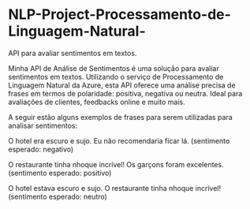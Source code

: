 # NLP-Project-Processamento-de-Linguagem-Natural-
API para avaliar sentimentos em textos.

Minha API de Análise de Sentimentos é uma solução para avaliar sentimentos em textos. Utilizando o serviço de Processamento de Linguagem Natural da Azure, esta API oferece uma análise precisa de frases em termos de polaridade: positiva, negativa ou neutra. Ideal para avaliações de clientes, feedbacks online e muito mais.

A seguir estão alguns exemplos de frases para serem utilizadas para analisar sentimentos:

O hotel era escuro e sujo. Eu não recomendaria ficar lá. (sentimento esperado: negativo)

O restaurante tinha nhoque incrível! Os garçons foram excelentes. (sentimento esperado: positivo)

O hotel estava escuro e sujo. O restaurante tinha nhoque incrível! (sentimento esperado: neutro)
